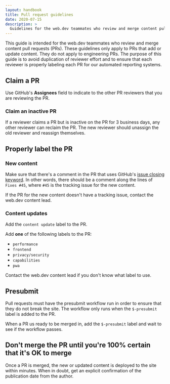 ```yaml
---
layout: handbook
title: Pull request guidelines
date: 2020-07-15
description: >
  Guidelines for the web.dev teammates who review and merge content pull requests.
---
```


This guide is intended for the web.dev teammates who review and merge content
pull requests (PRs). These guidelines only apply to PRs that add or update
content. They do not apply to engineering PRs. The purpose of this guide is
to avoid duplication of reviewer effort and to ensure that each reviewer is
properly labeling each PR for our automated reporting systems.

## Claim a PR

Use GitHub's **Assignees** field to indicate to the other PR reviewers
that you are reviewing the PR.

### Claim an inactive PR

If a reviewer claims a PR but is inactive on the PR for 3 business days, any other reviewer
can reclaim the PR. The new reviewer should unassign the old reviewer and reassign
themselves.

## Properly label the PR

### New content

Make sure that there's a comment in the PR that uses GitHub's
[issue closing keyword][keyword]. In other words, there should be a comment
along the lines of `Fixes #45`, where `#45` is the tracking issue for the new content.

If the PR for the new content doesn't have a tracking issue, contact the web.dev
content lead.

### Content updates

Add the `content update` label to the PR.

Add **one** of the following labels to the PR:

* `performance`
* `frontend`
* `privacy/security`
* `capabilities`
* `pwa`

Contact the web.dev content lead if you don't know what label to use.

## Presubmit

Pull requests must have the presubmit workflow run in order to ensure that they do not
break the site. The workflow only runs when the `$-presubmit` label is added to the PR.

When a PR us ready to be merged in, add the `$-presubmit` label and wait to see if the
workflow passes.

## Don't merge the PR until you're 100% certain that it's OK to merge

Once a PR is merged, the new or updated content is deployed to the site
within minutes. When in doubt, get an explicit confirmation of the publication
date from the author.

[keyword]: https://docs.github.com/en/enterprise/2.16/user/github/managing-your-work-on-github/closing-issues-using-keywords#closing-an-issue-in-the-same-repository
